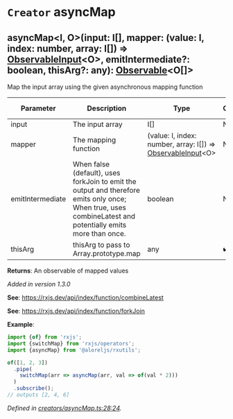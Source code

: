 # `Creator` asyncMap

## asyncMap\<I, O>(input: I[], mapper: (value: I, index: number, array: I[]) => [ObservableInput](https://rxjs.dev/api/index/type-alias/ObservableInput)\<O>, emitIntermediate?: boolean, thisArg?: any): [Observable](https://rxjs.dev/api/index/class/Observable)\<O[]>

Map the input array using the given asynchronous mapping function

| **Parameter** | **Description** | **Type** | **Optional** | **Default value** |
|---------------|-----------------|----------|--------------|-------------------|
| input | The input array | <span>I[]</span> | No |  |
| mapper | The mapping function | <span>(value: I, index: number, array: I[]) => [ObservableInput](https://rxjs.dev/api/index/type-alias/ObservableInput)\<O></span> | No |  |
| emitIntermediate | When false (default), uses forkJoin to emit the output and therefore emits only once; When true, uses combineLatest and potentially emits more than once. | <span>boolean</span> | No | false |
| thisArg | thisArg to pass to Array.prototype.map | <span>any</span> | :heavy_check_mark: Yes |  |

**Returns**: An observable of mapped values

*Added in version 1.3.0*

**See**: https://rxjs.dev/api/index/function/combineLatest

**See**: https://rxjs.dev/api/index/function/forkJoin

**Example**:
```typescript
import {of} from 'rxjs';
import {switchMap} from 'rxjs/operators';
import {asyncMap} from '@aloreljs/rxutils';

of([1, 2, 3])
  .pipe(
    switchMap(arr => asyncMap(arr, val => of(val * 2)))
  )
  .subscribe();
// outputs [2, 4, 6]
```

*Defined in [creators/asyncMap.ts:28:24](https://github.com/Alorel/rxutils/blob/c49eecf/src/creators/asyncMap.ts#L28).*